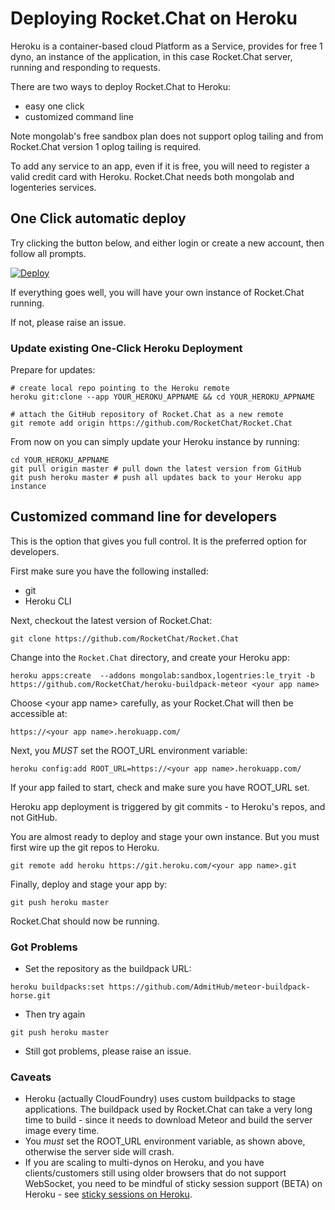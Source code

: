# Deploying Rocket.Chat on Heroku

Heroku is a container-based cloud Platform as a Service, provides for free 1 dyno, an instance of the application, in this case Rocket.Chat server, running and responding to requests.

There are two ways to deploy Rocket.Chat to Heroku:

- easy one click
- customized command line

Note mongolab's free sandbox plan does not support oplog tailing and from Rocket.Chat version 1 oplog tailing is required.

To add any service to an app, even if it is free, you will need to register a valid credit card with Heroku.  Rocket.Chat needs both mongolab and logenteries services.

## One Click automatic deploy

Try clicking the button below, and either login or create a new account, then follow all prompts.

[![Deploy](https://www.herokucdn.com/deploy/button.png)](https://heroku.com/deploy?template=https://github.com/RocketChat/Rocket.Chat/tree/master)

If everything goes well, you will have your own instance of Rocket.Chat running.

If not, please raise an issue.

### Update existing One-Click Heroku Deployment

Prepare for updates:

```
# create local repo pointing to the Heroku remote
heroku git:clone --app YOUR_HEROKU_APPNAME && cd YOUR_HEROKU_APPNAME

# attach the GitHub repository of Rocket.Chat as a new remote
git remote add origin https://github.com/RocketChat/Rocket.Chat
```

From now on you can simply update your Heroku instance by running:

```
cd YOUR_HEROKU_APPNAME
git pull origin master # pull down the latest version from GitHub
git push heroku master # push all updates back to your Heroku app instance
```

## Customized command line for developers

This is the option that gives you full control. It is the preferred option for developers.

First make sure you have the following installed:

- git
- Heroku CLI

Next, checkout the latest version of Rocket.Chat:

```
git clone https://github.com/RocketChat/Rocket.Chat
```

Change into the `Rocket.Chat` directory, and create your Heroku app:

```
heroku apps:create  --addons mongolab:sandbox,logentries:le_tryit -b https://github.com/RocketChat/heroku-buildpack-meteor <your app name>
```

Choose \<your app name> carefully, as your Rocket.Chat will then be accessible at:

```
https://<your app name>.herokuapp.com/
```

Next, you *MUST* set the ROOT_URL environment variable:

```
heroku config:add ROOT_URL=https://<your app name>.herokuapp.com/
```

If your app failed to start, check and make sure you have ROOT_URL set.

Heroku app deployment is triggered by git commits - to Heroku's repos, and not GitHub.

You are almost ready to deploy and stage your own instance. But you must first wire up the git repos to Heroku.

```
git remote add heroku https://git.heroku.com/<your app name>.git
```

Finally, deploy and stage your app by:

```
git push heroku master
```

Rocket.Chat should now be running.

### Got Problems

- Set the repository as the buildpack URL:

```
heroku buildpacks:set https://github.com/AdmitHub/meteor-buildpack-horse.git
```

- Then try again

```
git push heroku master
```

- Still got problems, please raise an issue.

### Caveats

- Heroku (actually CloudFoundry) uses custom buildpacks to stage applications. The buildpack used by Rocket.Chat can take a very long time to build - since it needs to download Meteor and build the server image every time.
- You *must*  set the ROOT_URL environment variable, as shown above, otherwise the server side will crash.
- If you are scaling to multi-dynos on Heroku, and you have clients/customers still using older browsers that do not support WebSocket, you need to be mindful of sticky session support (BETA) on Heroku - see [sticky sessions on Heroku](https://devcenter.heroku.com/articles/session-affinity).
